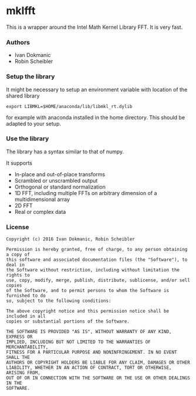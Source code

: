 # mklfft

This is a wrapper around the Intel Math Kernel Library FFT. It is very fast.

### Authors

* Ivan Dokmanic
* Robin Scheibler

### Setup the library

It might be necessary to setup an environment variable with location of
the shared library

    export LIBMKL=$HOME/anaconda/lib/libmkl_rt.dylib

for example with anaconda installed in the home directory. This should be adapted to your setup.

### Use the library

The library has a syntax similar to that of numpy.

It supports

* In-place and out-of-place transforms
* Scrambled or unscrambled output 
* Orthogonal or standard normalization
* 1D FFT, including multiple FFTs on arbitrary dimension of a multidimensional array
* 2D FFT
* Real or complex data

### License

    Copyright (c) 2016 Ivan Dokmanic, Robin Scheibler

    Permission is hereby granted, free of charge, to any person obtaining a copy of
    this software and associated documentation files (the "Software"), to deal in
    the Software without restriction, including without limitation the rights to
    use, copy, modify, merge, publish, distribute, sublicense, and/or sell copies
    of the Software, and to permit persons to whom the Software is furnished to do
    so, subject to the following conditions:

    The above copyright notice and this permission notice shall be included in all
    copies or substantial portions of the Software.

    THE SOFTWARE IS PROVIDED "AS IS", WITHOUT WARRANTY OF ANY KIND, EXPRESS OR
    IMPLIED, INCLUDING BUT NOT LIMITED TO THE WARRANTIES OF MERCHANTABILITY,
    FITNESS FOR A PARTICULAR PURPOSE AND NONINFRINGEMENT. IN NO EVENT SHALL THE
    AUTHORS OR COPYRIGHT HOLDERS BE LIABLE FOR ANY CLAIM, DAMAGES OR OTHER
    LIABILITY, WHETHER IN AN ACTION OF CONTRACT, TORT OR OTHERWISE, ARISING FROM,
    OUT OF OR IN CONNECTION WITH THE SOFTWARE OR THE USE OR OTHER DEALINGS IN THE
    SOFTWARE.
